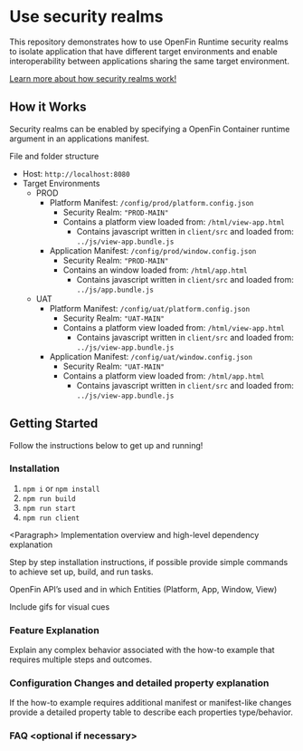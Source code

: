 # Use security realms

This repository demonstrates how to use OpenFin Runtime security realms to isolate application that have different target environments and enable interoperability between applications sharing the same target environment. 

[Learn more about how security realms work!](https://developers.openfin.co/of-docs/docs/openfin-security#security-realms)


## How it Works

Security realms can be enabled by specifying a OpenFin Container runtime argument in an applications manifest.

File and folder structure

- Host: `http://localhost:8080`
- Target Environments
    - PROD
        - Platform Manifest: `/config/prod/platform.config.json`
            - Security Realm: `"PROD-MAIN"`
            - Contains a platform view loaded from: `/html/view-app.html`
                - Contains javascript written in `client/src` and loaded from: `../js/view-app.bundle.js`
        - Application Manifest: `/config/prod/window.config.json`   
            - Security Realm: `"PROD-MAIN"`
            - Contains an window loaded from: `/html/app.html`
                - Contains javascript written in `client/src` and loaded from: `../js/app.bundle.js`
    - UAT 
        - Platform Manifest: `/config/uat/platform.config.json` 
            - Security Realm: `"UAT-MAIN"`
            - Contains a platform view loaded from: `/html/view-app.html`
                - Contains javascript written in `client/src` and loaded from: `../js/view-app.bundle.js`
        - Application Manifest: `/config/uat/window.config.json`   
            - Security Realm: `"UAT-MAIN"`
            - Contains a platform view loaded from: `/html/app.html`
                - Contains javascript written in `client/src` and loaded from: `../js/view-app.bundle.js`

## Getting Started

Follow the instructions below to get up and running!

### Installation

1. `npm i` or `npm install`
2. `npm run build`
3. `npm run start`
4. `npm run client` 


&lt;Paragraph> Implementation overview and high-level dependency explanation

Step by step installation instructions, if possible provide simple commands to achieve set up, build, and run tasks.

OpenFin API’s used and in which Entities (Platform, App, Window, View)

Include gifs for visual cues

### Feature Explanation

Explain any complex behavior associated with the how-to example that requires multiple steps and outcomes.

### Configuration Changes and detailed property explanation

If the how-to example requires additional manifest or manifest-like changes provide a detailed property table to describe each properties type/behavior.

### FAQ &lt;optional if necessary>